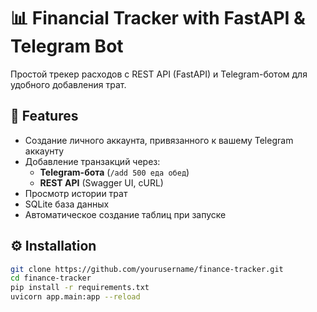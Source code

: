 # 📊 Financial Tracker with FastAPI & Telegram Bot

Простой трекер расходов с REST API (FastAPI) и Telegram-ботом для удобного добавления трат.

## 🚀 **Features**  
- Создание личного аккаунта, привязанного к вашему Telegram аккаунту
- Добавление транзакций через:  
  - **Telegram-бота** (`/add 500 еда обед`)
  - **REST API** (Swagger UI, cURL)  
- Просмотр истории трат  
- SQLite база данных 
- Автоматическое создание таблиц при запуске  

## ⚙️ **Installation**  

```bash
git clone https://github.com/yourusername/finance-tracker.git
cd finance-tracker
pip install -r requirements.txt
uvicorn app.main:app --reload